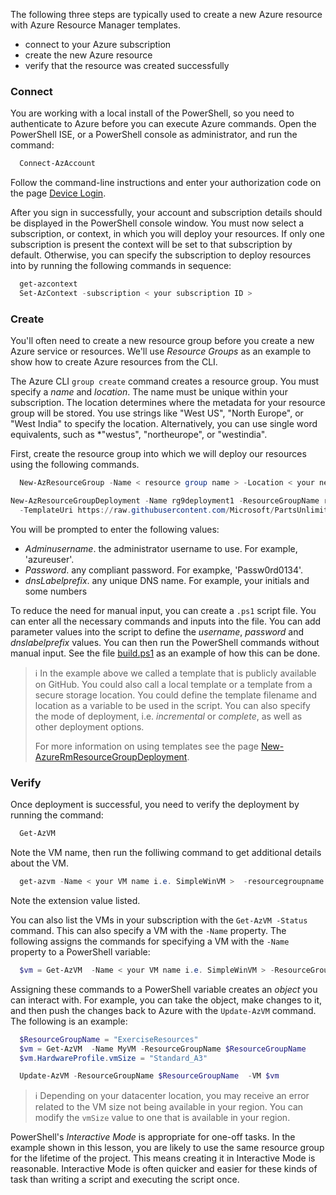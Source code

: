 The following three steps are typically used to create a new Azure resource with Azure Resource Manager templates.

- connect to your Azure subscription
- create the new Azure resource
- verify that the resource was created successfully

### Connect

You are working with a local install of the PowerShell, so you need to authenticate to Azure before you can execute Azure commands. Open the PowerShell ISE, or a PowerShell console as administrator, and run the command:

```PowerShell
  Connect-AzAccount
```

Follow the command-line instructions and enter your authorization code on the page [Device Login](https://aka.ms/devicelogin).

After you sign in successfully, your account and subscription details should be displayed in the PowerShell console window. You must now select a subscription, or context, in which you will deploy your resources. If only one subscription is present the context will be set to that subscription by default. Otherwise, you can specify the subscription to deploy resources into by running the following commands in sequence:

```PowerShell
  get-azcontext
  Set-AzContext -subscription < your subscription ID >
```

### Create

You'll often need to create a new resource group before you create a new Azure service or resources. We'll use *Resource Groups* as an example to show how to create Azure resources from the CLI.

The Azure CLI `group create` command creates a resource group. You must specify a *name* and *location*. The name must be unique within your subscription. The location determines where the metadata for your resource group will be stored. You use strings like "West US", "North Europe", or "West India" to specify the location. Alternatively, you can use single word equivalents, such as *"westus", "northeurope", or "westindia".

First, create the resource group into which we will deploy our resources using the following commands.

```PowerShell
  New-AzResourceGroup -Name < resource group name > -Location < your nearest datacenter >
```

```PowerShell
New-AzResourceGroupDeployment -Name rg9deployment1 -ResourceGroupName rg9 `
  -TemplateUri https://raw.githubusercontent.com/Microsoft/PartsUnlimited/master/Labfiles/AZ-400T05_Implementing_Application_Infrastructure/M01/azuredeploy.json
```

You will be prompted to enter the following values:

- *Adminusername*. the administrator username to use. For example, 'azureuser'.
- *Password*. any compliant password. For exampke, 'Passw0rd0134'.
- *dnsLabelprefix*. any unique DNS name. For example, your initials and some numbers

To reduce the need for manual input, you can create a `.ps1` script file. You can enter all the necessary commands and inputs into the file. You can add parameter values into the script to define the *username*, *password* and *dnslabelprefix* values. You can then run the PowerShell commands without manual input. See the file [build.ps1](https://github.com/Microsoft/PartsUnlimited/blob/master/build.ps1?azure-portal=true) as an example of how this can be done.

> :information_source: In the example above we called a template that is publicly available on GitHub. You could also call a local template or a template from a secure storage location. You could define the template filename and location as a variable to be used in the script. You can also specify the mode of deployment, i.e. *incremental* or *complete*, as well as other deployment options.
>
> For more information on using templates see the page [New-AzureRmResourceGroupDeployment](https://docs.microsoft.com/en-us/powershell/module/azurerm.resources/new-azurermresourcegroupdeployment?view=azurermps-6.13.0?azure-portal=true).

### Verify

Once deployment is successful, you need to verify the deployment by running the command:

```PowerShell
  Get-AzVM
```

Note the VM name, then run the folliwing command to get additional details about the VM.

```PowerShell
  get-azvm -Name < your VM name i.e. SimpleWinVM >  -resourcegroupname < your resource group name >
```

Note the extension value listed.

You can also list the VMs in your subscription with the `Get-AzVM -Status` command. This can also specify a VM with the `-Name` property. The following assigns the commands for specifying a VM with the `-Name` property to a PowerShell variable:

```powershell
  $vm = Get-AzVM  -Name < your VM name i.e. SimpleWinVM > -ResourceGroupName < your resource group name >
```

Assigning these commands to a PowerShell variable creates an *object* you can interact with. For example, you can take the object, make changes to it, and then push the changes back to Azure with the `Update-AzVM` command. The following is an example:

```powershell
  $ResourceGroupName = "ExerciseResources"
  $vm = Get-AzVM  -Name MyVM -ResourceGroupName $ResourceGroupName
  $vm.HardwareProfile.vmSize = "Standard_A3"

  Update-AzVM -ResourceGroupName $ResourceGroupName  -VM $vm
```

> :information_source: Depending on your datacenter location, you may receive an error related to the VM size not being available in your region. You can modify the `vmSize` value to one that is available in your region.

PowerShell's *Interactive Mode* is appropriate for one-off tasks. In the example shown in this lesson, you are likely to use the same resource group for the lifetime of the project. This means creating it in Interactive Mode is reasonable. Interactive Mode is often quicker and easier for these kinds of task than writing a script and executing the script once.
